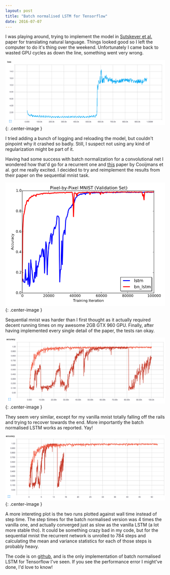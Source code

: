```yaml
---
layout: post
title: "Batch normalised LSTM for Tensorflow"
date: 2016-07-07
---
```


I was playing around, trying to implement the model in [Sutskever et al.](https://arxiv.org/abs/1409.3215) paper for translating natural language. Things looked good so I left the computer to do it's thing over the weekend. Unfortunately I came back to wasted GPU cycles as down the line, something went very wrong.

![Model crash](/images/plot-crash.png){: .center-image }

I tried adding a bunch of logging and reloading the model, but couldn't pinpoint why it crashed so badly. Still, I suspect not using any kind of regularization might be part of it.

Having had some success with batch normalization for a convolutional net I wondered how that'd go for a recurrent one and [this](https://arxiv.org/abs/1603.09025) paper by Cooijmans et al. got me really excited. I decided to try and reimplement the results from their paper on the sequential mnist task.

![Cooijmans results](/images/cooijmans-plot.png){: .center-image }

Sequential mnist was harder than I first thought as it actually required decent running times on my awesome 2GB GTX 960 GPU. Finally, after having implemented every single detail of the paper, the tests ran okay.

![Olav results](/images/olav-plot.png){: .center-image }

They seem very similar, except for my vanilla mnist totally falling off the rails and trying to recover towards the end. More importantly the batch normalised LSTM works as reported. Yay!

![Olav results walltime](/images/olav-plot-walltime.png){: .center-image }

A more intereting plot is the two runs plotted against wall time instead of step time. The step times for the batch normalised version was 4 times the vanilla one, and actually converged just as slow as the vanilla LSTM (a lot more stable tho). It could be something crazy bad in my code, but for the sequential mnist the recurrent network is unrolled to 784 steps and calculating the mean and variance statistics for each of those steps is probably heavy.

The code is on [github](https://github.com/OlavHN/bnlstm), and is the only implementation of batch normalised LSTM for Tensorflow I've seen. If you see the performance error I might've done, I'd love to know!
